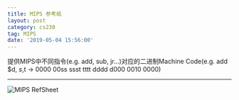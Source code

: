 ```yaml
---
title: MIPS 参考纸
layout: post
category: cs230
tag: MIPS
date: '2019-05-04 15:56:00'
---
```


提供MIPS中不同指令(e.g. add, sub, jr...)对应的二进制Machine Code(e.g. add $d, $s,$t -> 0000 00ss ssst tttt dddd d000 0010 0000)

---

![MIPS RefSheet](https://i.ibb.co/92nRPkR/MIPS-Refference-Sheet.png)